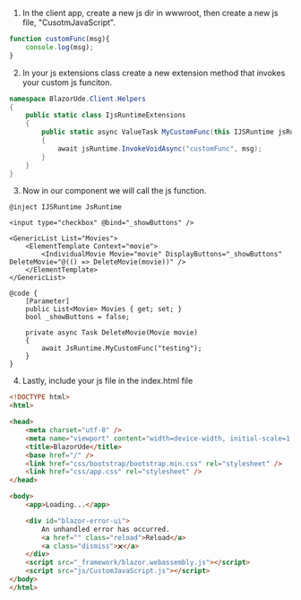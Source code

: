 1. In the client app, create a new js dir in wwwroot, then create a new js file, "CusotmJavaScript".
```js
function customFunc(msg){
    console.log(msg);
}
```
2. In your js extensions class create a new extension method that invokes your custom js funciton.
```cs
namespace BlazorUde.Client.Helpers
{
    public static class IjsRuntimeExtensions
    {
        public static async ValueTask MyCustomFunc(this IJSRuntime jsRuntime, string msg)
        {
            await jsRuntime.InvokeVoidAsync("customFunc", msg);
        }
    }
}
```
3. Now in our component we will call the js function.
```blazor
@inject IJSRuntime JsRuntime

<input type="checkbox" @bind="_showButtons" />

<GenericList List="Movies">
    <ElementTemplate Context="movie">
        <IndividualMovie Movie="movie" DisplayButtons="_showButtons" DeleteMovie="@(() => DeleteMovie(movie))" />
    </ElementTemplate>
</GenericList>

@code {
    [Parameter]
    public List<Movie> Movies { get; set; }
    bool _showButtons = false;

    private async Task DeleteMovie(Movie movie)
    {
        await JsRuntime.MyCustomFunc("testing");
    }
}
```
4. Lastly, include your js file in the index.html file
```html
<!DOCTYPE html>
<html>

<head>
    <meta charset="utf-8" />
    <meta name="viewport" content="width=device-width, initial-scale=1.0, maximum-scale=1.0, user-scalable=no" />
    <title>BlazorUde</title>
    <base href="/" />
    <link href="css/bootstrap/bootstrap.min.css" rel="stylesheet" />
    <link href="css/app.css" rel="stylesheet" />
</head>

<body>
    <app>Loading...</app>

    <div id="blazor-error-ui">
        An unhandled error has occurred.
        <a href="" class="reload">Reload</a>
        <a class="dismiss">🗙</a>
    </div>
    <script src="_framework/blazor.webassembly.js"></script>
    <script src="js/CustomJavaScript.js"></script>
</body>
</html>
```
